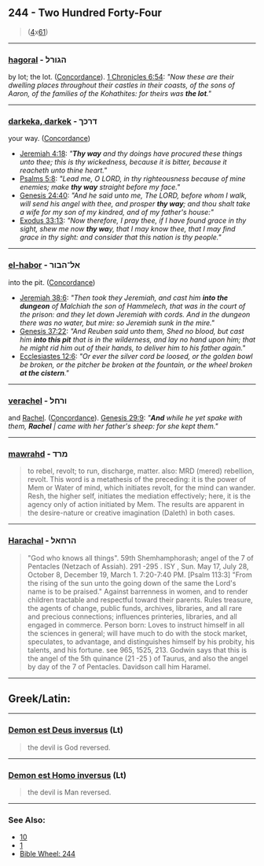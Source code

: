 ## 244 - Two Hundred Forty-Four
> ([4](4)x[61](61))

---

### [hagoral](/keys/HGVRL) - הגורל
by lot; the lot. ([Concordance](https://biblehub.com/hebrew/haggoral_1486.htm)). [1 Chronicles 6:54](https://biblehub.com/1_chronicles/6-54.htm): *"Now these are their dwelling places throughout their castles in their coasts, of the sons of Aaron, of the families of the Kohathites: for theirs was **the lot**."*

---

### [darkeka, darkek](/keys/DRKK) - דרכך
your way. ([Concordance](https://biblehub.com/hebrew/darkech_1870.htm))

- [Jeremiah 4:18](https://biblehub.com/jeremiah/4-18.htm): *"**Thy way** and thy doings have procured these things unto thee; this is thy wickedness, because it is bitter, because it reacheth unto thine heart."*
- [Psalms 5:8](https://biblehub.com/psalms/5-8.htm): *"Lead me, O LORD, in thy righteousness because of mine enemies; make **thy way** straight before my face."*
- [Genesis 24:40](https://biblehub.com/genesis/24-40.htm): *"And he said unto me, The LORD, before whom I walk, will send his angel with thee, and prosper **thy way**; and thou shalt take a wife for my son of my kindred, and of my father's house:"*
- [Exodus 33:13](https://biblehub.com/exodus/33-13.htm): *"Now therefore, I pray thee, if I have found grace in thy sight, shew me now **thy wa**y, that I may know thee, that I may find grace in thy sight: and consider that this nation is thy people."*

---

### [el-habor](/keys/AL-HBVR) - אל־הבור
into the pit. ([Concordance](https://biblehub.com/hebrew/habbor_953.htm))

- [Jeremiah 38:6](https://biblehub.com/jeremiah/38-6.htm): *"Then took they Jeremiah, and cast him **into the dungeon** of Malchiah the son of Hammelech, that was in the court of the prison: and they let down Jeremiah with cords. And in the dungeon there was no water, but mire: so Jeremiah sunk in the mire."*
- [Genesis 37:22](https://biblehub.com/genesis/37-22.htm): *"And Reuben said unto them, Shed no blood, but cast him **into this pit** that is in the wilderness, and lay no hand upon him; that he might rid him out of their hands, to deliver him to his father again."*
- [Ecclesiastes 12:6](https://biblehub.com/ecclesiastes/12-6.htm): *"Or ever the silver cord be loosed, or the golden bowl be broken, or the pitcher be broken at the fountain, or the wheel broken **at the cistern**."*

---

### [verachel](/keys/VRChL) - ורחל
and [Rachel](/keys/RChL). ([Concordance](https://biblehub.com/hebrew/verachel_7354.htm)). [Genesis 29:9](https://biblehub.com/genesis/29-9.htm): *"**And** while he yet spake with them, **Rachel** | came with her father's sheep: for she kept them."*

---

### [mawrahd](/keys/MRD) - מרד
> to rebel, revolt; to run, discharge, matter. also: MRD (mered) rebellion, revolt. This word is a metathesis of the preceding: it is the power of Mem or Water of mind, which initiates revolt, for the mind can wander. Resh, the higher self, initiates the mediation effectively; here, it is the agency only of action initiated by Mem. The results are apparent in the desire-nature or creative imagination (Daleth) in both cases.

---

### [Harachal](/keys/HRChAL) - הרחאל
> "God who knows all things". 59th Shemhamphorash; angel of the 7 of Pentacles (Netzach of Assiah). 291 -295 . ISY , Sun. May 17, July 28, October 8, December 19, March 1. 7:20-7:40 PM. [Psalm 113:3] "From the rising of the sun unto the going down of the same the Lord's name is to be praised." Against barrenness in women, and to render children tractable and respectful toward their parents. Rules treasure, the agents of change, public funds, archives, libraries, and all rare and precious connections; influences printeries, libraries, and all engaged in commerce. Person born: Loves to instruct himself in all the sciences in general; will have much to do with the stock market, speculates, to advantage, and distinguishes himself by his probity, his talents, and his fortune. see 965, 1525, 213. Godwin says that this is the angel of the 5th quinance (21 -25 ) of Taurus, and also the angel by day of the 7 of Pentacles. Davidson call him Haramel.

---

## Greek/Latin:

---

### [Demon est Deus inversus](/latin?word=Demon+est+Deus+inversus) (Lt)
> the devil is God reversed.

---

### [Demon est Homo inversus](/latin?word=Demon+est+Homo+inversus) (Lt)
> the devil is Man reversed.

---

### See Also:

- [10](10)
- [1](1)
- [Bible Wheel: 244](https://www.biblewheel.com//GR/GR_Database.php?SearchBy_Gematria=244)

